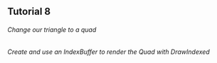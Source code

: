 ## Tutorial 8

###### Change our triangle to a quad

###### Create and use an IndexBuffer to render the Quad with DrawIndexed
